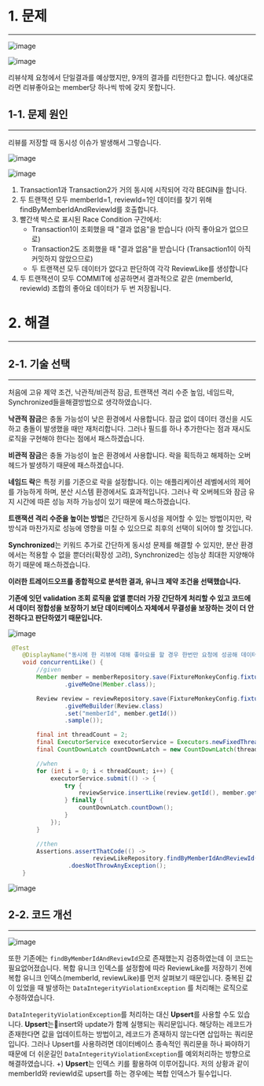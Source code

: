 # **1. 문제**

---

![image](https://github.com/user-attachments/assets/e731a27d-5b86-4fdd-9efd-3608654fdc30)

![image](https://github.com/user-attachments/assets/c364a26b-baa2-46a5-9822-f0eb51bc47db)


리뷰삭제 요청에서 단일결과를 예상했지만, 9개의 결과를 리턴한다고 합니다. 예상대로라면 리뷰좋아요는 member당 하나씩 밖에 갖지 못합니다. 

## 1-1. 문제 원인

---

리뷰를 저장할 때 동시성 이슈가 발생해서 그렇습니다.

![image](https://github.com/user-attachments/assets/e0ef8128-a3d3-46b7-aeef-8acc122aef50)


![image](https://github.com/user-attachments/assets/33c71774-d8ac-411b-9220-4c2baae351ce)


1. Transaction1과 Transaction2가 거의 동시에 시작되어 각각 BEGIN을 합니다.
2. 두 트랜잭션 모두 memberId=1, reviewId=1인 데이터를 찾기 위해 findByMemberIdAndReviewId를 호출합니다.
3. 빨간색 박스로 표시된 Race Condition 구간에서:
    - Transaction1이 조회했을 때 "결과 없음"을 받습니다 (아직 좋아요가 없으므로)
    - Transaction2도 조회했을 때 "결과 없음"을 받습니다 (Transaction1이 아직 커밋하지 않았으므로)
    - 두 트랜잭션 모두 데이터가 없다고 판단하여 각각 ReviewLike를 생성합니다
4. 두 트랜잭션이 모두 COMMIT에 성공하면서 결과적으로 같은 (memberId, reviewId) 조합의 좋아요 데이터가 두 번 저장됩니다.

# 2. 해결 

---

## 2-1. 기술 선택

---

처음에 고유 제약 조건, 낙관적/비관적 잠금, 트랜잭션 격리 수준 높임, 네임드락, Synchronized들을해결방법으로 생각하였습니다.


**낙관적 잠금**은 충돌 가능성이 낮은 환경에서 사용합니다. 잠금 없이 데이터 갱신을 시도하고 충돌이 발생했을 때만 재처리합니다. 그러나 필드를 하나 추가한다는 점과 재시도 로직을 구현해야 한다는 점에서 패스하겠습니다. 

**비관적 잠금**은 충돌 가능성이 높은 환경에서 사용합니다. 락을 획득하고 해제하는 오버헤드가 발생하기 때문에 패스하겠습니다.

**네임드 락**은 특정 키를 기준으로 락을 설정합니다. 이는 애플리케이션 레벨에서의 제어를 가능하게 하며, 분산 시스템 환경에서도 효과적입니다. 그러나 락 오버헤드와 잠금 유지 시간에 따른 성능 저하 가능성이 있기 때문에 패스하겠습니다.

**트랜잭션 격리 수준을 높이는 방법**은 간단하게 동시성을 제어할 수 있는 방법이지만, 락 방식과 마찬가지로 성능에 영향을 미칠 수 있으므로 최후의 선택이 되어야 할 것입니다.

**Synchronized**는 키워드 추가로 간단하게 동시성 문제를 해결할 수 있지만, 분산 환경에서는 적용할 수 없을 뿐더러(확장성 고려), Synchronized는 성능상 최대한 지양해야 하기 때문에 패스하겠습니다.

**이러한 트레이드오프를 종합적으로 분석한 결과, 유니크 제약 조건을 선택했습니다.**

**기존에 잇던 validation 조회 로직을 없앨 뿐더러 가장 간단하게 처리할 수 있고 코드에서 데이터 정합성을 보장하기 보단 데이터베이스 자체에서 무결성을 보장하는 것이 더 안전하다고 판단하였기 때문입니다.**

![image](https://github.com/user-attachments/assets/4b2ec1eb-e2f5-4e5f-b606-d8e60ee2ac6f)

```java
 @Test
    @DisplayName("동시에 한 리뷰에 대해 좋아요를 할 경우 한번만 요청에 성공해 데이터를 저장한다")
    void concurrentLike() {
        //given
        Member member = memberRepository.save(FixtureMonkeyConfig.fixtureMonkey
                .giveMeOne(Member.class));

        Review review = reviewRepository.save(FixtureMonkeyConfig.fixtureMonkey
                .giveMeBuilder(Review.class)
                .set("memberId", member.getId())
                .sample());

        final int threadCount = 2;
        final ExecutorService executorService = Executors.newFixedThreadPool(threadCount);
        final CountDownLatch countDownLatch = new CountDownLatch(threadCount);

        //when
        for (int i = 0; i < threadCount; i++) {
            executorService.submit(() -> {
                try {
                    reviewService.insertLike(review.getId(), member.getId());
                } finally {
                    countDownLatch.countDown();
                }
            });
        }

        //then
        Assertions.assertThatCode(() ->
                        reviewLikeRepository.findByMemberIdAndReviewId(member.getId(), review.getId()))
                 .doesNotThrowAnyException();
    }
```

![image](https://github.com/user-attachments/assets/2cdaa3e3-999f-4929-9205-e29a6e2b993a)


## 2-2. 코드 개선

---

![image](https://github.com/user-attachments/assets/2c6d701c-3dbc-4ad7-adf0-e5bff55fe68d)

또한 기존에는 `findByMemberIdAndReviewId`으로 존재했는지 검증하였는데 이 코드는 필요없어졌습니다. 복합 유니크 인덱스를 설정함에 따라 ReviewLike를 저장하기 전에 복합 유니크 인덱스(memberId, reviewLike)를 먼저 살펴보기 때문입니다. 중복된 값이 있었을 때 발생하는 `DataIntegerityViolationException` 를 처리해는 로직으로 수정하였습니다. 

`DataIntegerityViolationException`를 처리하는 대신 **Upsert**를 사용할 수도 있습니다. **Upsert**는insert와 update가 함께 실행되는 쿼리문입니다. 해당하는 레코드가 존재한다면 값을 업데이트하는 방법이고, 레코드가 존재하지 않는다면 삽입하는 쿼리문입니다. 그러나 Upsert를 사용하려면 데이터베이스 종속적인 쿼리문을 하나 짜야하기 때문에 더 쉬운길인 `DataIntegerityViolationException`를 예외처리하는 방향으로 해결하였습니다.
+) **Upsert**는 인덱스 키를 활용하여 이루어집니다. 저의 상황과 같이 memberId와 reviewId로 upsert를 하는 경우에는 복합 인덱스가 필수입니다.



